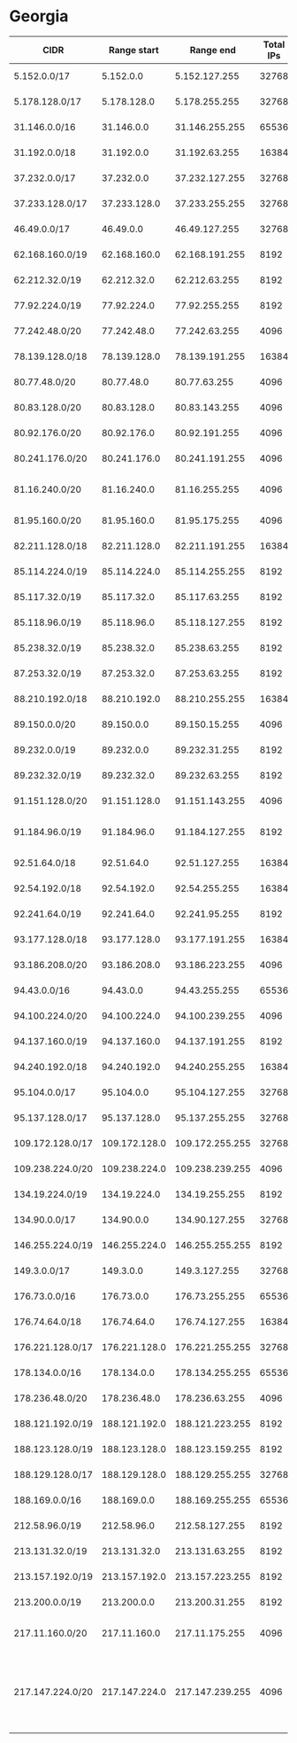 # Georgia

CIDR               | Range start     | Range end       | Total IPs  | Assign date | Owner
------------------ | --------------- | --------------- | ---------- | ----------- | -----
5.152.0.0/17       | 5.152.0.0       | 5.152.127.255   | 32768      | 2012-07-18  | JSC "Silknet"
5.178.128.0/17     | 5.178.128.0     | 5.178.255.255   | 32768      | 2012-08-06  | Magticom Ltd.
31.146.0.0/16      | 31.146.0.0      | 31.146.255.255  | 65536      | 2011-02-10  | JSC "Silknet"
31.192.0.0/18      | 31.192.0.0      | 31.192.63.255   | 16384      | 2011-04-20  | LTD CGC Co
37.232.0.0/17      | 37.232.0.0      | 37.232.127.255  | 32768      | 2012-04-12  | JSC "Silknet"
37.233.128.0/17    | 37.233.128.0    | 37.233.255.255  | 32768      | 2012-04-13  | Caucasus Online Ltd.
46.49.0.0/17       | 46.49.0.0       | 46.49.127.255   | 32768      | 2010-06-29  | Magticom Ltd.
62.168.160.0/19    | 62.168.160.0    | 62.168.191.255  | 8192       | 2003-02-12  | Magticom Ltd.
62.212.32.0/19     | 62.212.32.0     | 62.212.63.255   | 8192       | 2008-11-20  | System Net Ltd
77.92.224.0/19     | 77.92.224.0     | 77.92.255.255   | 8192       | 2007-11-14  | JSC "Silknet"
77.242.48.0/20     | 77.242.48.0     | 77.242.63.255   | 4096       | 2011-03-04  | LTD CGC Co
78.139.128.0/18    | 78.139.128.0    | 78.139.191.255  | 16384      | 2007-06-20  | Caucasus Online Ltd.
80.77.48.0/20      | 80.77.48.0      | 80.77.63.255    | 4096       | 2009-04-07  | LTD CGC Co
80.83.128.0/20     | 80.83.128.0     | 80.83.143.255   | 4096       | 2001-08-01  | Geonet Ltd.
80.92.176.0/20     | 80.92.176.0     | 80.92.191.255   | 4096       | 2005-06-27  | Railway Telecom
80.241.176.0/20    | 80.241.176.0    | 80.241.191.255  | 4096       | 2005-09-05  | Caucasus Online Ltd.
81.16.240.0/20     | 81.16.240.0     | 81.16.255.255   | 4096       | 2005-03-07  | JSC "Global Erty"
81.95.160.0/20     | 81.95.160.0     | 81.95.175.255   | 4096       | 2002-09-06  | Magticom Ltd.
82.211.128.0/18    | 82.211.128.0    | 82.211.191.255  | 16384      | 2011-02-21  | Magticom Ltd.
85.114.224.0/19    | 85.114.224.0    | 85.114.255.255  | 8192       | 2005-02-23  | Magticom Ltd.
85.117.32.0/19     | 85.117.32.0     | 85.117.63.255   | 8192       | 2005-03-18  | Caucasus Online Ltd.
85.118.96.0/19     | 85.118.96.0     | 85.118.127.255  | 8192       | 2005-04-05  | System Net Ltd
85.238.32.0/19     | 85.238.32.0     | 85.238.63.255   | 8192       | 2005-05-30  | LLC Service
87.253.32.0/19     | 87.253.32.0     | 87.253.63.255   | 8192       | 2005-09-29  | JSC "Silknet"
88.210.192.0/18    | 88.210.192.0    | 88.210.255.255  | 16384      | 2005-11-29  | Caucasus Online Ltd.
89.150.0.0/20      | 89.150.0.0      | 89.150.15.255   | 4096       | 2006-02-24  | Myphone LLC
89.232.0.0/19      | 89.232.0.0      | 89.232.31.255   | 8192       | 2006-05-01  | Caucasus Online Ltd.
89.232.32.0/19     | 89.232.32.0     | 89.232.63.255   | 8192       | 2006-05-01  | Magticom Ltd.
91.151.128.0/20    | 91.151.128.0    | 91.151.143.255  | 4096       | 2006-12-13  | Geocell Ltd.
91.184.96.0/19     | 91.184.96.0     | 91.184.127.255  | 8192       | 2006-10-11  | VEON Georgia LLC
92.51.64.0/18      | 92.51.64.0      | 92.51.127.255   | 16384      | 2007-12-21  | DELTA-NET LTD
92.54.192.0/18     | 92.54.192.0     | 92.54.255.255   | 16384      | 2008-03-05  | JSC "Silknet"
92.241.64.0/19     | 92.241.64.0     | 92.241.95.255   | 8192       | 2007-12-13  | JSC "Silknet"
93.177.128.0/18    | 93.177.128.0    | 93.177.191.255  | 16384      | 2008-03-28  | Magticom Ltd.
93.186.208.0/20    | 93.186.208.0    | 93.186.223.255  | 4096       | 2008-07-03  | System Net Ltd
94.43.0.0/16       | 94.43.0.0       | 94.43.255.255   | 65536      | 2008-05-22  | JSC "Silknet"
94.100.224.0/20    | 94.100.224.0    | 94.100.239.255  | 4096       | 2008-08-04  | Magticom Ltd.
94.137.160.0/19    | 94.137.160.0    | 94.137.191.255  | 8192       | 2008-08-01  | Magticom Ltd.
94.240.192.0/18    | 94.240.192.0    | 94.240.255.255  | 16384      | 2008-09-26  | Magticom Ltd.
95.104.0.0/17      | 95.104.0.0      | 95.104.127.255  | 32768      | 2008-11-28  | Magticom Ltd.
95.137.128.0/17    | 95.137.128.0    | 95.137.255.255  | 32768      | 2009-03-10  | System Net Ltd
109.172.128.0/17   | 109.172.128.0   | 109.172.255.255 | 32768      | 2009-11-19  | Magticom Ltd.
109.238.224.0/20   | 109.238.224.0   | 109.238.239.255 | 4096       | 2010-01-28  | JSC "Silknet"
134.19.224.0/19    | 134.19.224.0    | 134.19.255.255  | 8192       | 2011-11-07  | Magticom Ltd.
134.90.0.0/17      | 134.90.0.0      | 134.90.127.255  | 32768      | 2011-11-07  | Caucasus Online Ltd.
146.255.224.0/19   | 146.255.224.0   | 146.255.255.255 | 8192       | 2011-07-21  | JSC "Silknet"
149.3.0.0/17       | 149.3.0.0       | 149.3.127.255   | 32768      | 2011-07-21  | JSC "Silknet"
176.73.0.0/16      | 176.73.0.0      | 176.73.255.255  | 65536      | 2011-06-14  | Caucasus Online Ltd.
176.74.64.0/18     | 176.74.64.0     | 176.74.127.255  | 16384      | 2011-06-15  | System Net Ltd
176.221.128.0/17   | 176.221.128.0   | 176.221.255.255 | 32768      | 2011-11-25  | JSC "Silknet"
178.134.0.0/16     | 178.134.0.0     | 178.134.255.255 | 65536      | 2010-03-23  | JSC "Silknet"
178.236.48.0/20    | 178.236.48.0    | 178.236.63.255  | 4096       | 2010-06-01  | LTD CGC Co
188.121.192.0/19   | 188.121.192.0   | 188.121.223.255 | 8192       | 2009-05-12  | Magticom Ltd.
188.123.128.0/19   | 188.123.128.0   | 188.123.159.255 | 8192       | 2009-06-15  | JSC "Silknet"
188.129.128.0/17   | 188.129.128.0   | 188.129.255.255 | 32768      | 2009-03-20  | Magticom Ltd.
188.169.0.0/16     | 188.169.0.0     | 188.169.255.255 | 65536      | 2009-06-19  | JSC "Silknet"
212.58.96.0/19     | 212.58.96.0     | 212.58.127.255  | 8192       | 1999-08-31  | Magticom Ltd.
213.131.32.0/19    | 213.131.32.0    | 213.131.63.255  | 8192       | 2000-10-12  | JSC "Silknet"
213.157.192.0/19   | 213.157.192.0   | 213.157.223.255 | 8192       | 2000-05-09  | Magticom Ltd.
213.200.0.0/19     | 213.200.0.0     | 213.200.31.255  | 8192       | 2005-03-23  | Magticom Ltd.
217.11.160.0/20    | 217.11.160.0    | 217.11.175.255  | 4096       | 2002-06-07  | Caucasus digital network
217.147.224.0/20   | 217.147.224.0   | 217.147.239.255 | 4096       | 2001-03-02  | Georgian Research and Educational Networking Association (GRENA)
